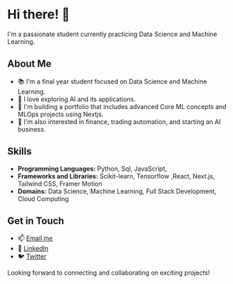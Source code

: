 # Hi there! 👋

I'm a passionate student currently practicing Data Science and Machine Learning. 

## About Me

- 📚 I'm a final year student focused on Data Science and Machine Learning.
- 🤖 I love exploring AI and its applications.
- 🔧 I'm building a portfolio that includes advanced Core ML concepts and MLOps projects using Nextjs.
- 🌱 I'm also interested in finance, trading automation, and starting an AI business.

## Skills

- **Programming Languages:** Python, Sql, JavaScript, 
- **Frameworks and Libraries:** Scikit-learn, Tensorflow ,React, Next.js, Tailwind CSS, Framer Motion
- **Domains:** Data Science, Machine Learning, Full Stack Development, Cloud Computing

## Get in Touch

- 📫 [Email me](mailto:ravikumarchavva@outook.com)
- 💼 [LinkedIn]( https://www.linkedin.com/in/ravikumar-chavva/)
- 🐦 [Twitter](https://x.com/Ravikumarchavva)

Looking forward to connecting and collaborating on exciting projects!
